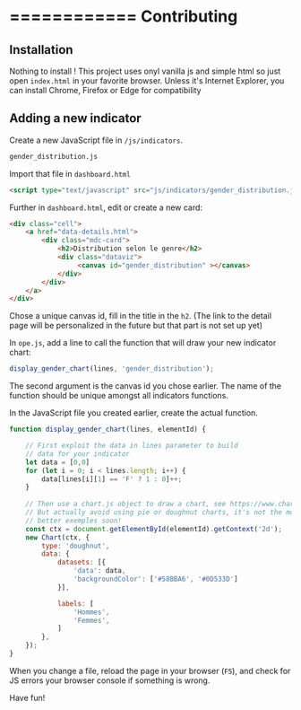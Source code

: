 ============
Contributing
============

Installation
------------

Nothing to install ! This project uses onyl vanilla js
and simple html so just open `index.html` in your favorite
browser. 
Unless it's Internet Explorer, you can install Chrome, Firefox or Edge for compatibility 

Adding a new indicator
----------------------

Create a new JavaScript file in `/js/indicators`.

```html
gender_distribution.js
```

Import that file in `dashboard.html`

```html
<script type="text/javascript" src="js/indicators/gender_distribution.js"></script>
```

Further in  `dashboard.html`, edit or create a new card:

```html
<div class="cell">
    <a href="data-details.html">
        <div class="mdc-card">
            <h2>Distribution selon le genre</h2>
            <div class="dataviz">
                 <canvas id="gender_distribution" ></canvas>
            </div>
        </div>
    </a>
</div>
```

Chose a unique canvas id, fill in the title in the `h2`. 
(The link to the detail page will be personalized in the future but that part is not set up yet)

In `ope.js`, add a line to call the function that will draw your new indicator chart:

```JavaScript
display_gender_chart(lines, 'gender_distribution');
```
The second argument is the canvas id you chose earlier.
The name of the function should be unique amongst all indicators functions.

In the JavaScript file you created earlier, create the actual function.

```JavaScript
function display_gender_chart(lines, elementId) {

    // First exploit the data in lines parameter to build 
    // data for your indicator
    let data = [0,0]
    for (let i = 0; i < lines.length; i++) {
        data[lines[i][1] == 'F' ? 1 : 0]++;
    }
    
    // Then use a chart.js object to draw a chart, see https://www.chartjs.org/docs/latest/charts/
    // But actually avoid using pie or doughnut charts, it's not the most readable
    // better exemples soon!
    const ctx = document.getElementById(elementId).getContext('2d');
    new Chart(ctx, {
        type: 'doughnut',
        data: {
            datasets: [{
                'data': data,
                'backgroundColor': ['#58BBA6', '#0D533D']
            }],

            labels: [
                'Hommes',
                'Femmes',
            ]
        },
    });
}
```
 
When you change a file, reload the page in your browser (`F5`),
and check for JS errors your browser console if something is wrong.

Have fun! 





